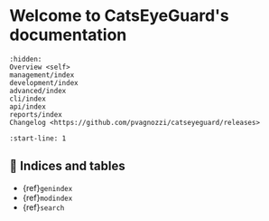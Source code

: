 # Welcome to CatsEyeGuard's documentation

```{toctree}
:hidden:
Overview <self>
management/index
development/index
advanced/index
cli/index
api/index
reports/index
Changelog <https://github.com/pvagnozzi/catseyeguard/releases>
```

```{include} ../README.md
:start-line: 1
```

## 🔖 Indices and tables

* {ref}`genindex`
* {ref}`modindex`
* {ref}`search`
